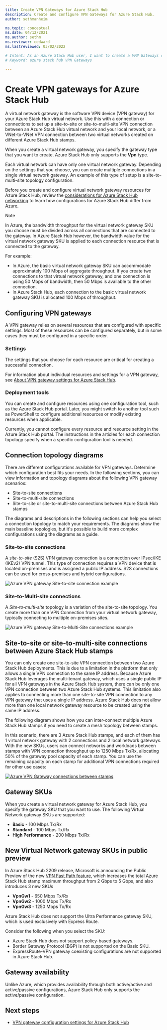 ```yaml
---
title: Create VPN Gateways for Azure Stack Hub 
description: Create and configure VPN Gateways for Azure Stack Hub.
author: sethmanheim

ms.topic: conceptual
ms.date: 04/12/2021
ms.author: sethm
ms.reviewer: cedward
ms.lastreviewed: 03/02/2022

# Intent: As an Azure Stack Hub user, I want to create a VPN Gateways so I can send traffic between my Azure virtual network and my on-premises site.
# Keyword: azure stack hub VPN Gateways

---
```



# Create VPN gateways for Azure Stack Hub

A virtual network gateway is the software VPN device (VPN gateway) for your Azure Stack Hub virtual network. Use this with a connection or connections to set up a site-to-site or site-to-multi-site VPN connection between an Azure Stack Hub virtual network and your local network, or a VNet-to-VNet VPN connection between two virtual networks created on different Azure Stack Hub stamps.

When you create a virtual network gateway, you specify the gateway type that you want to create. Azure Stack Hub only supports the **Vpn** type.

Each virtual network can have only one virtual network gateway. Depending on the settings that you choose, you can create multiple connections in a single virtual network gateway. An example of this type of setup is a site-to-multi-site topology configuration.

Before you create and configure virtual network gateway resources for Azure Stack Hub, review the [considerations for Azure Stack Hub networking](azure-stack-network-differences.md) to learn how configurations for Azure Stack Hub differ from Azure.

> [!NOTE]
> In Azure, the bandwidth throughput for the virtual network gateway SKU you choose must be divided across all connections that are connected to the gateway. In Azure Stack Hub however, the bandwidth value for the virtual network gateway SKU is applied to each connection resource that is connected to the gateway.
>
> For example:
>
> * In Azure, the basic virtual network gateway SKU can accommodate approximately 100 Mbps of aggregate throughput. If you create two connections to that virtual network gateway, and one connection is using 50 Mbps of bandwidth, then 50 Mbps is available to the other connection.
> * In Azure Stack Hub, each connection to the basic virtual network gateway SKU is allocated 100 Mbps of throughput.

## Configuring VPN gateways

A VPN gateway relies on several resources that are configured with specific settings. Most of these resources can be configured separately, but in some cases they must be configured in a specific order.

### Settings

The settings that you choose for each resource are critical for creating a successful connection.

For information about individual resources and settings for a VPN gateway, see [About VPN gateway settings for Azure Stack Hub](azure-stack-vpn-gateway-settings.md).

### Deployment tools

You can create and configure resources using one configuration tool, such as the Azure Stack Hub portal. Later, you might switch to another tool such as PowerShell to configure additional resources or modify existing resources when applicable. 

Currently, you cannot configure every resource and resource setting in the Azure Stack Hub portal. The instructions in the articles for each connection topology specify when a specific configuration tool is needed.

## Connection topology diagrams

There are different configurations available for VPN gateways. Determine which configuration best fits your needs. In the following sections, you can view information and topology diagrams about the following VPN gateway scenarios:

* Site-to-site connections
* Site-to-multi-site connections
* Site-to-site or site-to-multi-site connections between Azure Stack Hub stamps

The diagrams and descriptions in the following sections can help you select a connection topology to match your requirements. The diagrams show the main baseline topologies, but it's possible to build more complex configurations using the diagrams as a guide.

### Site-to-site connections

A *site-to-site* (S2S) VPN gateway connection is a connection over IPsec/IKE (IKEv2) VPN tunnel. This type of connection requires a VPN device that is located on-premises and is assigned a public IP address. S2S connections can be used for cross-premises and hybrid configurations.

![Azure VPN gateway Site-to-site connection example](media/azure-stack-vpn-gateway-about-vpn-gateways/vpngateway-site-to-site-topology.png)

### Site-to-Multi-site connections

A *Site-to-multi-site* topology is a variation of the site-to-site topology. You create more than one VPN Connection from your virtual network gateway, typically connecting to multiple on-premises sites.

![Azure VPN gateway Site-to-Multi-Site connections example](media/azure-stack-vpn-gateway-about-vpn-gateways/vpngateway-site-to-multi-site-topology.png)

## Site-to-site or site-to-multi-site connections between Azure Stack Hub stamps

You can only create one site-to-site VPN connection between two Azure Stack Hub deployments. This is due to a limitation in the platform that only allows a single VPN connection to the same IP address. Because Azure Stack Hub leverages the multi-tenant gateway, which uses a single public IP for all VPN gateways in the Azure Stack Hub system, there can be only one VPN connection between two Azure Stack Hub systems. This limitation also applies to connecting more than one site-to-site VPN connection to any VPN gateway that uses a single IP address. Azure Stack Hub does not allow more than one local network gateway resource to be created using the same IP address.

The following diagram shows how you can inter-connect multiple Azure Stack Hub stamps if you need to create a mesh topology between stamps.

In this scenario, there are 3 Azure Stack Hub stamps, and each of them has 1 virtual network gateway with 2 connections and 2 local network gateways. With the new SKUs, users can connect networks and workloads between stamps with VPN connection throughput up to 1250 Mbps Tx/Rx, allocating 50% of the gateway pool capacity of each stamp. You can use the remaining capacity on each stamp for additional VPN connections required for other use cases:

[![Azure VPN Gateway connections between stamps](media/azure-stack-vpn-fast-path-user/vpn-connections-between-azure-stack-hub-stamps.png)](media/azure-stack-vpn-fast-path-user/vpn-connections-between-azure-stack-hub-stamps.png#lightbox)

## Gateway SKUs

When you create a virtual network gateway for Azure Stack Hub, you specify the gateway SKU that you want to use. The following Virtual Network gateway SKUs are supported:

* **Basic** - 100 Mbps Tx/Rx
* **Standard** - 100 Mbps Tx/Rx
* **High Performance** -  200 Mbps Tx/Rx
  
## New Virtual Network gateway SKUs in public preview

In Azure Stack Hub 2209 release, Microsoft is announcing the Public Preview of the new [VPN Fast Path feature](media/azure-stack-vpn-fast-path-user.md), which increases the total Azure Stack Hub stamp maximum throughput from 2 Gbps to 5 Gbps, and also introduces 3 new SKUs

* **VpnGw1** - 650 Mbps Tx/Rx
* **VpnGw2** - 1000 Mbps Tx/Rx
* **VpnGw3** - 1250 Mbps Tx/Rx

Azure Stack Hub does not support the Ultra Performance gateway SKU, which is used exclusively with Express Route.

Consider the following when you select the SKU:

* Azure Stack Hub does not support policy-based gateways.
* Border Gateway Protocol (BGP) is not supported on the Basic SKU.
* ExpressRoute-VPN gateway coexisting configurations are not supported in Azure Stack Hub.

## Gateway availability

Unlike Azure, which provides availability through both active/active and active/passive configurations, Azure Stack Hub only supports the active/passive configuration.

## Next steps

* [VPN gateway configuration settings for Azure Stack Hub](azure-stack-vpn-gateway-settings.md)